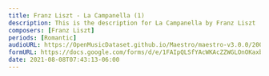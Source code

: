 ```yaml
---
title: Franz Liszt - La Campanella (1)
description: This is the description for La Campanella by Franz Liszt
composers: [Franz Liszt]
periods: [Romantic]
audioURL: https://OpenMusicDataset.github.io/Maestro/maestro-v3.0.0/2008/MIDI-Unprocessed_09_R1_2008_01-05_ORIG_MID--AUDIO_09_R1_2008_wav--3.midi
formURL: https://docs.google.com/forms/d/e/1FAIpQLSfYAcWKAcZZWGLOnOKaxbew8R7OHh37_kI8nTZiZMOclo5heg/viewform
date: 2021-08-08T07:43:13-06:00
---
```

